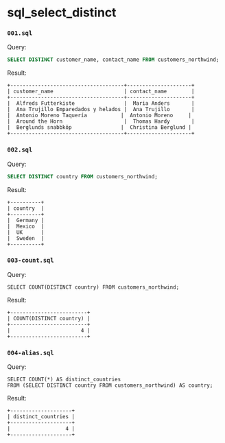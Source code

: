 # sql_select_distinct
### `001.sql`
Query:
```sql
SELECT DISTINCT customer_name, contact_name FROM customers_northwind;
```
Result:
```
+-------------------------------------+---------------------+
| customer_name                       | contact_name        |
+-------------------------------------+---------------------+
|  Alfreds Futterkiste                |  Maria Anders       |
|  Ana Trujillo Emparedados y helados |  Ana Trujillo       |
|  Antonio Moreno Taquería           |  Antonio Moreno     |
|  Around the Horn                    |  Thomas Hardy       |
|  Berglunds snabbköp                |  Christina Berglund |
+-------------------------------------+---------------------+
```

### `002.sql`
Query:
```sql
SELECT DISTINCT country FROM customers_northwind;
```

Result:
```
+----------+
| country  |
+----------+
|  Germany |
|  Mexico  |
|  UK      |
|  Sweden  |
+----------+
```

### `003-count.sql`
Query:
```
SELECT COUNT(DISTINCT country) FROM customers_northwind;
```

Result:
```
+-------------------------+
| COUNT(DISTINCT country) |
+-------------------------+
|                       4 |
+-------------------------+
```

### `004-alias.sql`
Query:
```
SELECT COUNT(*) AS distinct_countries
FROM (SELECT DISTINCT country FROM customers_northwind) AS country;
```

Result:
```
+--------------------+
| distinct_countries |
+--------------------+
|                  4 |
+--------------------+
```
